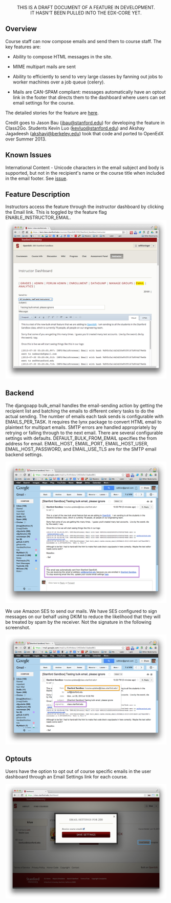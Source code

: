 <p align=center>
THIS IS A DRAFT DOCUMENT OF A FEATURE IN DEVELOPMENT.<br>
IT HASN'T BEEN PULLED INTO THE EDX-CORE YET.
</p>


## Overview

Course staff can now compose emails and send them to course staff.  The
key features are:

* Ability to compose HTML messages in the site.
 
* MIME multipart mails are sent
 
* Ability to efficiently to send to very large classes by fanning out
  jobs to worker machines over a job queue (celery).

* Mails are CAN-SPAM compliant: messages automatically have an optout link in the footer that directs them to the dashboard where users can set email settings for the course.

The detailed stories for the feature are [here](https://docs.google.com/document/d/1s1Jq1SId-aeDV1XlW3Qoq9L9R0-UTkrO6XLqiTa0nRU/edit).

Credit goes to Jason Bau (<jbau@stanford.edu>) for developing the
feature in Class2Go.  Students Kevin Luo (<kevluo@stanford.edu>) and Akshay
Jagadeesh (<akshayj@berkeley.edu>) took that code and ported to OpenEdX over Summer
2013.

## Known Issues

International Content - Unicode characters in the email subject and body is supported, but not in the recipient's name or the course title when included in the email footer. See [issue](https://github.com/Stanford-Online/edx-platform/issues/3).

## Feature Description

Instructors access the feature through the instructor dashboard by clicking the Email link.
This is toggled by the feature flag ENABLE_INSTRUCTOR_EMAIL.
![Creating an email](image/bulkemail-editor.png)

## Backend

The djangoapp bulk_email handles the email-sending action by getting the recipient
list and batching the emails to different celery tasks to do the actual sending. The
number of emails each task sends is configurable with EMAILS_PER_TASK. It requires
the lynx package to convert HTML email to plaintext for multipart emails. SMTP errors
are handled appropriately by retrying or falling through to the next email. There are
several configurable settings with defaults. DEFAULT_BULK_FROM_EMAIL specifies the
from address for email. EMAIL_HOST, EMAIL_PORT, EMAIL_HOST_USER, EMAIL_HOST_PASSWORD,
and EMAIL_USE_TLS are for the SMTP email backend settings.

![Resulting message](image/bulkemail-footer.png)

We use Amazon SES to send our mails.  We have SES configured to sign
messages on our behalf using DKIM to reduce the likelihood that they
will be treated by spam by the receiver.  Not the signature in the
following screenshot.

![Message signing](image/bulkemail-dkim.png)

## Optouts

Users have the option to opt out of course specific emails in the user dashboard through an Email Settings link for each course.

![Optout UI](image/bulkemail-optout.png)